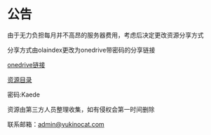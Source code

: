 # 公告

由于无力负担每月并不高昂的服务器费用，考虑后决定更改资源分享方式

分享方式由olaindex更改为onedrive带密码的分享链接

[onedrive链接](https://classalechkeduhk-my.sharepoint.com/:f:/g/personal/konnyaku_sssvip_cf/EiW4gjgQuVVDj3WYcpV2L8ABS0d1Js8Zwm9iefP1qHhBLA)

[资源目录](https://qingchunyelang.github.io/index.md)

密码:Kaede

资源由第三方人员整理收集，如有侵权会第一时间删除

联系邮箱：admin@yukinocat.com
